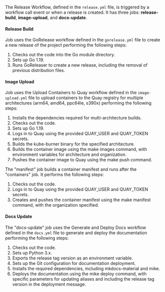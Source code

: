 The Release Workflow, defined in the `release.yml` file, is triggered by a workflow call event or when a release is created. It has three jobs: **release-build**, **image-upload**, and **docs-update**.

#### Release Build

Job uses the GoRelease workflow defined in the `gorelease.yml` file to create a new release of the project performing the following steps:

1. Checks out the code into the Go module directory.
1. Sets up Go 1.19.
1. Runs GoReleaser to create a new release, including the removal of previous distribution files.

#### Image Upload

Job uses the Upload Containers to Quay workflow defined in the `image-upload.yml` file to upload containers to the Quay registry for multiple architectures (arm64, amd64, ppc64le, s390x) performing the following steps:

1. Installs the dependencies required for multi-architecture builds.
1. Checks out the code.
1. Sets up Go 1.19.
1. Logs in to Quay using the provided QUAY_USER and QUAY_TOKEN secrets.
1. Builds the kube-burner binary for the specified architecture.
1. Builds the container image using the make images command, with environment variables for architecture and organization.
1. Pushes the container image to Quay using the make push command.

The "manifest" job builds a container manifest and runs after the "containers" job. It performs the following steps:

1. Checks out the code.
1. Logs in to Quay using the provided QUAY_USER and QUAY_TOKEN secrets.
1. Creates and pushes the container manifest using the make manifest command, with the organization specified.

#### Docs Update

The "docs-update" job uses the Generate and Deploy Docs workflow defined in the `docs.yml` file to generate and deploy the documentation performing the following steps:

1. Checks out the code.
1. Sets up Python 3.x.
1. Exports the release tag version as an environment variable.
1. Sets up the Git configuration for documentation deployment.
1. Installs the required dependencies, including mkdocs-material and mike.
1. Deploys the documentation using the mike deploy command, with specific parameters for updating aliases and including the release tag version in the deployment message.

